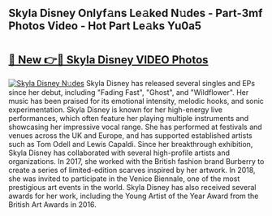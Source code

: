 ## Skyla Disney Onlyf𝚊ns Le𝚊ked N𝚞des - Part-3mf Photos Video - Hot Part Le𝚊ks Yu0a5

# <h2><a href="http://ac44322.deff.icu/?id=Skyla+Disney">🔗 New 👉🔴 Skyla Disney VIDEO Photos</a></h2>

[![Skyla Disney N𝚞des](https://i.imgur.com/rIISA9y.gif)](http://ac44322.deff.icu/?id=Skyla+Disney)
Skyla Disney has released several singles and EPs since her debut, including "Fading Fast", "Ghost", and "Wildflower". Her music has been praised for its emotional intensity, melodic hooks, and sonic experimentation. Skyla Disney is known for her high-energy live performances, which often feature her playing multiple instruments and showcasing her impressive vocal range. She has performed at festivals and venues across the UK and Europe, and has supported established artists such as Tom Odell and Lewis Capaldi. Since her breakthrough exhibition, Skyla Disney has collaborated with several high-profile artists and organizations. In 2017, she worked with the British fashion brand Burberry to create a series of limited-edition scarves inspired by her artwork. In 2018, she was invited to participate in the Venice Biennale, one of the most prestigious art events in the world. Skyla Disney has also received several awards for her work, including the Young Artist of the Year Award from the British Art Awards in 2016.
